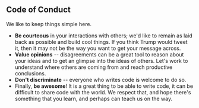 ## Code of Conduct
We like to keep things simple here.

- **Be courteous** in your interactions with others; we'd like to remain as laid back as possible and build cool things. If you think Trump would tweet it, then it may not be the way you want to get your message across.
- **Value opinions** -- disagreements can be a great tool to reason about your ideas and to get an glimpse into the ideas of others. Let's work to understand where others are coming from and reach productive conclusions.
- **Don't discriminate** -- everyone who writes code is welcome to do so.
- Finally, **be awesome**! It is a great thing to be able to write code, it can be difficult to share code with the world. We respect that, and hope there's something that you learn, and perhaps can teach us on the way.
